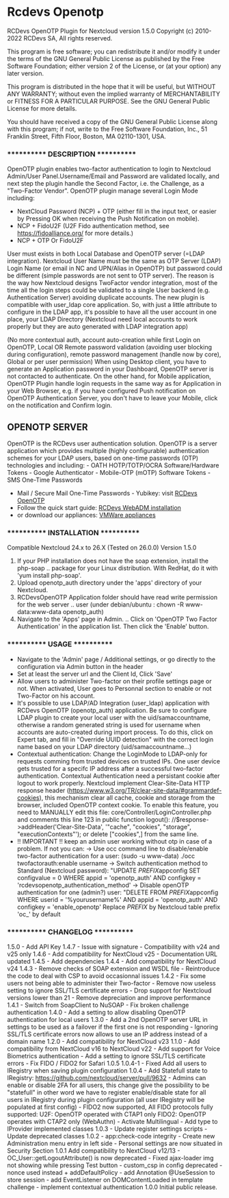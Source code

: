 # Rcdevs Openotp

RCDevs OpenOTP Plugin for Nextcloud version 1.5.0
Copyright (c) 2010-2022 RCDevs SA, All rights reserved.

This program is free software; you can redistribute it and/or
modify it under the terms of the GNU General Public License
as published by the Free Software Foundation; either version 2
of the License, or (at your option) any later version.

This program is distributed in the hope that it will be useful,
but WITHOUT ANY WARRANTY; without even the implied warranty of
MERCHANTABILITY or FITNESS FOR A PARTICULAR PURPOSE.  See the
GNU General Public License for more details.

You should have received a copy of the GNU General Public License
along with this program; if not, write to the Free Software
Foundation, Inc., 51 Franklin Street, Fifth Floor, Boston, MA  02110-1301, USA.

### **********   DESCRIPTION   **********

OpenOTP plugin enables two-factor authentication to login to Nextcloud Admin/User Panel.Username/Email and Password are validated locally, and next step the plugin handle the Second Factor, i.e. the Challenge, as a "Two-Factor Vendor".
OpenOTP plugin manage several Login Mode including:

- NextCloud Password (NCP) + OTP (either fill in the input text, or easier by Pressing OK when receiving the Push Notification on mobile).
- NCP + FidoU2F (U2F Fido authentication method, see https://fidoalliance.org/ for more details.)
- NCP + OTP Or FidoU2F

User must exists in both Local Database and OpenOTP server (=LDAP integration). Nextcloud User Name must be the same as OTP Server (LDAP) Login Name (or email in NC and UPN/Alias in OpenOTP)
but password could be different (simple passwords are not sent to OTP server). The reason is the way how Nextcloud designs TwoFactor vendor integration, most of the time all the login steps
could  be validated to a single User backend (e.g. Authentication Server) avoiding duplicate accounts.
The new plugin is compatible with user_ldap core application. So, with just a little attribute to configure in the LDAP app, it's possible to have all
the user account in one place, your LDAP Directory (Nextcloud need local accounts to work properly but they are auto generated with LDAP integration app)

(No more contextual auth, account auto-creation while first Login on OpenOTP, Local OR Remote password validation (avoiding user blocking during configuration), remote password management (handle now by core), Global or per user permission)
When using Desktop client, you have to generate an Application password in your Dashboard, OpenOTP server is not contacted to authenticate.
On the other hand, for Mobile application, OpenOTP Plugin handle login requests in the same way as for Application in your Web Browser, e.g. if you have configured Push notification on OpenOTP Authentication Server,
you don't have to leave your Mobile, click on the notification and Confirm login.

## OPENOTP SERVER

OpenOTP is the RCDevs user authentication solution. OpenOTP is a server
application which provides multiple (highly configurable) authentication
schemes for your LDAP users, based on one-time passwords (OTP) technologies
 and including: - OATH HOTP/TOTP/OCRA Software/Hardware Tokens - Google
Authenticator - Mobile-OTP (mOTP) Software Tokens - SMS One-Time Passwords

- Mail / Secure Mail One-Time Passwords - Yubikey: visit [RCDevs OpenOTP](https://www.rcdevs.com/products/openotp/)
- Follow the quick start guide: [RCDevs WebADM installation](https://docs.rcdevs.com/howtos/webadm_install/webadm_install/)
- or download our appliances: [VMWare appliances](https://www.rcdevs.com/downloads/vmware-appliances/)

### **********   INSTALLATION   **********

Compatible Nextcloud 24.x to 26.X (Tested on 26.0.0)
Version 1.5.0

1. If your PHP installation does not have the soap extension, install the php-soap
   ..	package for your Linux distribution. With RedHat, do it with 'yum install php-soap'.
2. Upload openotp_auth directory under the 'apps' directory of your Nextcloud.
3. RCDevsOpenOTP Application folder should have read write permission for the web server
   ..	user (under debian/ubuntu : chown -R www-data:www-data openotp_auth)
4. Navigate to the 'Apps' page in Admin.
   ..	Click on 'OpenOTP Two Factor Authentication' in the application list. Then click the 'Enable' button.

### **********   USAGE  **********

- Navigate to the 'Admin' page / Additional settings, or go directly to the configuration via Admin button in the header
- Set at least the server url and the Client Id, Click 'Save'
- Allow users to administer Two-factor on their profile settings page or not. When activated, User goes to Personnal section
  to enable or not Two-Factor on his account.
- It's possible to use LDAP/AD Integration (user_ldap) application with RCDevs OpenOTP (openotp_auth) application. Be sure to configure
  LDAP plugin to create your local user with the uid/samaccountname, otherwise a random generated string is used for username when accounts
  are auto-created during import process. To do this, click on Expert tab, and fill in "Override UUID detection" with the correct login name
  based on your LDAP directory (uid/samaccountname...)
- Contextual authentication: Change the LoginMode to LDAP-only for requests comming from trusted devices on trusted IPs.
  One user device gets trusted for a specifc IP address after a successful two-factor authentication.
  Contextual Authentication need a persistant cookie after logout to work properly. Nextcloud implement Clear-Site-Data HTTP response header (https://www.w3.org/TR/clear-site-data/#grammardef-cookies),
  this mechanism clear all cache, cookie and storage from the browser, included OpenOTP context cookie. To enable this feature, you need to MANUALLY edit this file:
  core/Controller/LoginController.php and comments this line 123 in public function logout():
  //$response->addHeader('Clear-Site-Data', '"cache", "cookies", "storage", "executionContexts"'); or delete ["cookies",] from the same line.
- !! IMPORTANT !! keep an admin user working without otp in case of a problem. If not you can:
  ->  Use occ command line to disable/enable two-factor authentication for a user: (sudo -u www-data) ./occ twofactorauth:enable username
  ->  Switch authentication method to Standard (Nextcloud password):
  "UPDATE *PREFIX*appconfig SET configvalue = 0 WHERE appid = 'openotp_auth' AND configkey = 'rcdevsopenotp_authentication_method'
  ->  Disable openOTP authentication for one (admin?) user:
  "DELETE FROM *PREFIX*appconfig WHERE userid = '%yourusername%' AND appid = 'openotp_auth' AND configkey = 'enable_openotp'
  Replace *PREFIX* by Nextcloud table prefix 'oc_' by default

### **********   CHANGELOG  **********

1.5.0
	- Add API Key
1.4.7
	- Issue with signature
	- Compatibility with v24 and v25 only
1.4.6
	- Add compatibility for NextCloud v25
	- Documentation URL updated
1.4.5
	- Add dependencies
1.4.4
	- Add compatibility for NextCloud v24
1.4.3
	- Remove checks of SOAP extension and WSDL file
	- Reintroduce the code to deal with CSP to avoid occasionnal
	  issues
1.4.2
	- Fix some users not being able to administer their Two-factor
	- Remove now useless setting to ignore SSL/TLS certificate errors
	- Drop support for Nextcloud versions lower than 21
	- Remove depreciation and improve performance
1.4.1
	- Switch from SoapClient to NuSOAP
	- Fix broken challenge authentication
1.4.0
	- Add a setting to allow disabling OpenOTP authentication for local users
1.3.0
	- Add a 2nd OpenOTP server URL in settings to be used as a failover if the first one is not responding
	- Ignoring SSL/TLS certificate errors now allows to use an IP address instead of a domain name
1.2.0
	- Add compatibility for NextCloud v23
1.1.0
	- Add compatibility from NextCloud v16 to NextCloud v22
	- Add support for Voice Biometrics authentication
	- Add a setting to ignore SSL/TLS certificate errors
	- Fix FIDO / FIDO2 for Safari
1.0.5
1.0.4-1
	- Fixed Add all users to IRegistry when saving plugin configuration
1.0.4
	- Add Statefull state to IRegistry: https://github.com/nextcloud/server/pull/9632
	-  Admins can enable or disable 2FA for all users, this change give the possibility to be "statefull" in other word
	   we have to register enable/disable state for all users in IRegistry during plugin configuration (all user IRegistry will be populated at first config)
	- FIDO2 now supported, All FIDO protocols fully supported:
		 U2F: OpenOTP operated with CTAP1 only
		 FIDO2: OpenOTP operates with CTAP2 only (WebAuthn)
	- Activate Multilingual
	- Add type to IProvider implemented classes
1.0.3
	- Update register settings scripts
	- Update deprecated classes
1.0.2
	- app:check-code integrity
	- Create new Administration menu entry in left side
	- Personal settings are now situated in Security Section
1.0.1
	Add compatibility to NextCloud v12/13
	- OC_User::getLogoutAttribute() is now deprecated
	- Fixed ajax-loader img not showing while pressing Test button
	- custom_csp in config deprecated - nonce used instead + addDefaultPolicy
	- add Annotation @UseSession to store session
	- add EventListener on DOMContentLoaded in template challenge
	- implement contextual authentication
1.0.0
     Initial public release.

